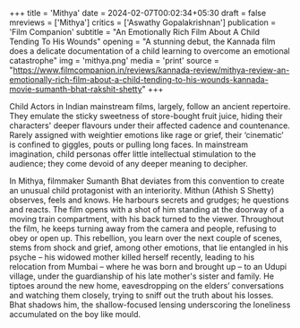 +++
title = 'Mithya'
date = 2024-02-07T00:02:34+05:30
draft = false
mreviews = ['Mithya']
critics = ['Aswathy Gopalakrishnan']
publication = 'Film Companion'
subtitle = "An Emotionally Rich Film About A Child Tending To His Wounds"
opening = "A stunning debut, the Kannada film does a delicate documentation of a child learning to overcome an emotional catastrophe"
img = 'mithya.png'
media = 'print'
source = "https://www.filmcompanion.in/reviews/kannada-review/mithya-review-an-emotionally-rich-film-about-a-child-tending-to-his-wounds-kannada-movie-sumanth-bhat-rakshit-shetty"
+++

Child Actors in Indian mainstream films, largely, follow an ancient repertoire. They emulate the sticky sweetness of store-bought fruit juice, hiding their characters' deeper flavours under their affected cadence and countenance. Rarely assigned with weightier emotions like rage or grief, their ‘cinematic’ is confined to giggles, pouts or pulling long faces. In mainstream imagination, child personas offer little intellectual stimulation to the audience; they come devoid of any deeper meaning to decipher.

In Mithya, filmmaker Sumanth Bhat deviates from this convention to create an unusual child protagonist with an interiority. Mithun (Athish S Shetty) observes, feels and knows. He harbours secrets and grudges; he questions and reacts. The film opens with a shot of him standing at the doorway of a moving train compartment, with his back turned to the viewer. Throughout the film, he keeps turning away from the camera and people, refusing to obey or open up. This rebellion, you learn over the next couple of scenes, stems from shock and grief, among other emotions, that lie entangled in his psyche – his widowed mother killed herself recently, leading to his relocation from Mumbai – where he was born and brought up – to an Udupi village, under the guardianship of his late mother's sister and family. He tiptoes around the new home, eavesdropping on the elders’ conversations and watching them closely, trying to sniff out the truth about his losses. Bhat shadows him, the shallow-focused lensing underscoring the loneliness accumulated on the boy like mould.
